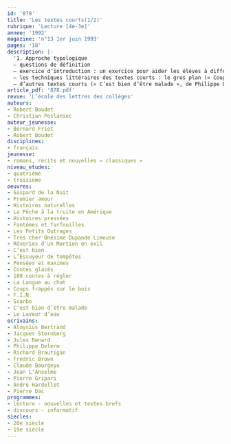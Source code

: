 ```yaml
---
id: '878'
title: 'Les textes courts(1/2)'
rubrique: 'Lecture [4e-3e]'
annee: '1992'
magazine: 'n°13 1er juin 1993'
pages: '18'
description: |-
  '1. Approche typologique
  – questions de définition
  – exercice d’introduction : un exercice pour aider les élèves à différencier les textes informatifs brefs, mais classables, des textes courts inclassables
  – les techniques littéraires des textes courts : le gros plan (« Coups frappés sur le bois » dans « La Pêche à la truite en Amérique », de Richard Brautigan) ; le pointillisme (« Premier amour » dans « Histoires pressées », de Bernard Friot) ; utilisation d’un procédé (« F.I.N. » dans « Fantômes et farfouilles », de Fredric Brown et un extrait des « Petits Outrages », de Claude Bourgeyx ; l’effet (un texte de François Dodat,  de Jean l’Anselme dans « Très cher Onésime Dupande Limouse » et de Pierre Gripari dans « Rêveries d’un Martien en exil ») ; l’impressionnisme (extrait des « Histoires naturelles », de Jules Renard) ; l’instantané (« Le But », texte de Jean-Louis Monod) ; l’esquisse (« Scarbo », d’Aloysius Bertrand, dans « Gaspard de la Nuit »)
  – d’autres textes courts (« C’est bien d’être malade », de Philippe Delerm dans « C’est bien » ; « Le Laveur d’eau », d’André Hardellet dans « L’Essuyeur de tempêtes » ; « Pensées et maximes », de Pierre Dac) ; les textes ultra-courts (un extrait des « Contes glacés », de Jacques Sternberg) ; l’effet de chute (un extrait de « La Langue au chat », de Robert Boudet ; « Le Déserteur », de Jacques Sternberg, dans « 188 Contes à régler »)'
article_pdf: '878.pdf'
revue: 'L’école des lettres des collèges'
auteurs:
- Robert Boudet
- Christian Poslaniec
auteur_jeunesse:
- Bernard Friot
- Robert Boudet
disciplines:
- français
jeunesse:
- romans, récits et nouvelles « classiques »
niveau_etudes:
- quatrième
- troisième
oeuvres:
- Gaspard de la Nuit
- Premier amour
- Histoires naturelles
- La Pêche à la truite en Amérique
- Histoires pressées
- Fantômes et farfouilles
- Les Petits Outrages
- Très cher Onésime Dupande Limouse
- Rêveries d’un Martien en exil
- C’est bien
- L’Essuyeur de tempêtes
- Pensées et maximes
- Contes glacés
- 188 contes à régler
- La Langue au chat
- Coups frappés sur le bois
- F.I.N.
- Scarbo
- C’est bien d’être malade
- Le Laveur d’eau
ecrivains:
- Aloysius Bertrand
- Jacques Sternberg
- Jules Renard
- Philippe Delerm
- Richard Brautigan
- Fredric Brown
- Claude Bourgeyx
- Jean L’Anselme
- Pierre Gripari
- André Hardellet
- Pierre Dac
programmes:
- lecture - nouvelles et textes brefs
- discours - informatif
siecles:
- 20e siècle
- 19e siècle
---
```

